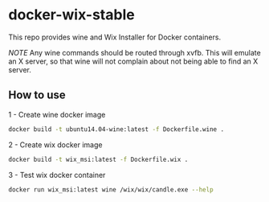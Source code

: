 docker-wix-stable
===========

This repo provides wine and Wix Installer for Docker containers.


*NOTE* Any wine commands should be routed through xvfb. This will emulate an X
server, so that wine will not complain about not being able to find an X
server.

## How to use

1 - Create wine docker image

``` sh
docker build -t ubuntu14.04-wine:latest -f Dockerfile.wine .
```

2 - Create wix docker image

``` sh
docker build -t wix_msi:latest -f Dockerfile.wix .
```

3 - Test wix docker container

``` sh
docker run wix_msi:latest wine /wix/wix/candle.exe --help
```

